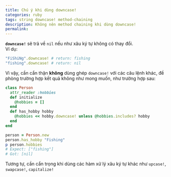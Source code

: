 ```yaml
---
title: Chú ý khi dùng downcase!
categories: ruby
tags: string downcase! method-chaining
description: Không nên method chaining khi dùng downcase!
permalink: 
---
```


**`downcase!`** sẽ trả về `nil` nếu như xâu ký tự không có thay đổi.  
Ví dụ:
```ruby
"FiShiNg".downcase! # return: fishing
"fishing".downcase! # return: nil
```
Vì vậy, cần cẩn thận **không** dùng ghép `downcase!` với các câu lệnh khác, đề phòng trường hợp kết quả không như mong muốn, như trường hợp sau:
```ruby
class Person
  attr_reader :hobbies
  def initialize
    @hobbies = []
  end
  def has_hobby hobby
    @hobbies << hobby.downcase! unless @hobbies.includes? hobby
  end
end

person = Person.new
person.has_hobby "Fishing"
p person.hobbies
# Expect: ["fishing"]
# Got: [nil]
```
Tương tự, cần cẩn trọng khi dùng các hàm xử lý xâu ký tự khác như `upcase!`, `swapcase!`, `capitalize!`
